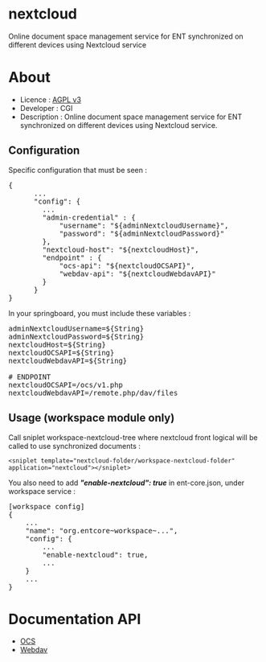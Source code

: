 # nextcloud
Online document space management service for ENT synchronized on different devices using Nextcloud service

# About
* Licence : [AGPL v3](http://www.gnu.org/licenses/agpl.txt)
* Developer : CGI
* Description : Online document space management service for ENT synchronized on different devices using Nextcloud service.

## Configuration

Specific configuration that must be seen : 
<pre>
{
      ...
      "config": {
        ...
        "admin-credential" : {
            "username": "${adminNextcloudUsername}",
            "password": "${adminNextcloudPassword}"
        },
        "nextcloud-host": "${nextcloudHost}",
        "endpoint" : {
            "ocs-api": "${nextcloudOCSAPI}",
            "webdav-api": "${nextcloudWebdavAPI}"
        }
      }
}
</pre>

In your springboard, you must include these variables :

<pre>
adminNextcloudUsername=${String}
adminNextcloudPassword=${String}
nextcloudHost=${String}
nextcloudOCSAPI=${String}
nextcloudWebdavAPI=${String}

# ENDPOINT
nextcloudOCSAPI=/ocs/v1.php
nextcloudWebdavAPI=/remote.php/dav/files
</pre>


## Usage (workspace module only)

Call sniplet workspace-nextcloud-tree where nextcloud front logical 
will be called to use synchronized documents : 

```
<sniplet template="nextcloud-folder/workspace-nextcloud-folder" application="nextcloud"></sniplet>
```

You also need to add ***"enable-nextcloud": true*** in ent-core.json, under workspace service : 
<pre>
[workspace config]
{
    ...
    "name": "org.entcore~workspace~...",
    "config": {
        ...
        "enable-nextcloud": true,
        ...
    }
    ...
}
</pre>

# Documentation API
* [OCS](https://docs.nextcloud.com/server/latest/developer_manual/client_apis/OCS/ocs-api-overview.html)
* [Webdav](https://docs.nextcloud.com/server/latest/developer_manual/client_apis/WebDAV/basic.html#)
